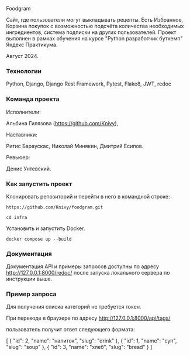Foodgram

Сайт, где пользователи могут выкладывать рецепты. Есть Избранное, Корзина покупок с возможностью подсчёта количества необходимых ингредиентов, система подписки на других пользователей. Проект выполнен в рамках обучения на курсе "Python разработчик буткемп" Яндекс Практикума.

Август 2024.

### Технологии

Python, Django, Django Rest Framework, Pytest, Flake8, JWT, redoc

### Команда проекта

Исполнители:

Альбина Гилязова (https://github.com/Knivy), 

Наставники:

Ритис Бараускас, Николай Минякин, Дмитрий Есипов. 

Ревьюер:

Денис Унтевский.

### Как запустить проект

Клонировать репозиторий и перейти в него в командной строке:

```
https://github.com/Knivy/foodgram.git
```

```
cd infra
```

Установить и запустить Docker.

```
docker compose up --build
```

### Документация

Документация API и примеры запросов доступны по адресу http://127.0.0.1:8000/redoc/ после запуска локального сервера по инструкции выше.

### Пример запроса

Для получения списка категорий не требуется токен. 

При переходе в браузере по адресу http://127.0.0.1:8000/api/tags/

пользователь получит ответ следующего формата:

[
    {
        "id": 2,
        "name": "напиток",
        "slug": "drink"
    },
    {
        "id": 1,
        "name": "суп",
        "slug": "soup"
    },
    {
        "id": 3,
        "name": "хлеб",
        "slug": "bread"
    }
]